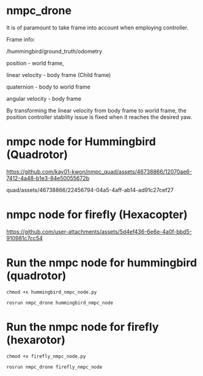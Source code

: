 # nmpc_drone

It is of paramount to take frame into account when employing controller.

Frame info:

/hummingbird/ground_truth/odometry

position - world frame,

linear velocity - body frame (Child frame)

quaternion - body to world frame

angular velocity - body frame

By transforming the linear velocity from body frame to world frame, the position controller stability issue is fixed when it reaches the desired yaw.

# nmpc node for Hummingbird (Quadrotor)

https://github.com/kay01-kwon/nmpc_quad/assets/46738866/12070ae6-7412-4a48-b1e3-84e50055672b

quad/assets/46738866/22456794-04a5-4aff-ab14-ad91c27cef27

# nmpc node for firefly (Hexacopter)

https://github.com/user-attachments/assets/5d4ef436-6e6e-4a0f-bbd5-910981c7cc54



# Run the nmpc node for hummingbird (quadrotor)

```
chmod +x hummingbird_nmpc_node.py
```

```
rosrun nmpc_drone hummingbird_nmpc_node
```

# Run the nmpc node for firefly (hexarotor)

```
chmod +x firefly_nmpc_node.py
```

```
rosrun nmpc_drone firefly_nmpc_node
```
